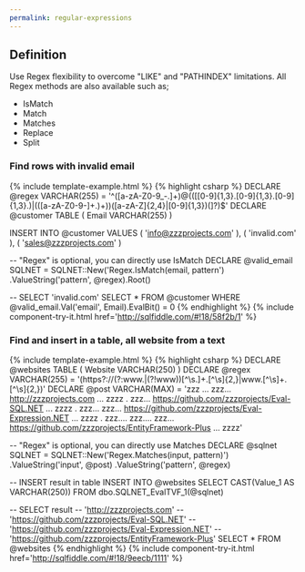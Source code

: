 ```yaml
---
permalink: regular-expressions
---
```


## Definition

Use Regex flexibility to overcome "LIKE" and "PATHINDEX" limitations. All Regex methods are also available such as;

 - IsMatch
 - Match
 - Matches
 - Replace
 - Split

### Find rows with invalid email

{% include template-example.html %} 
{% highlight csharp %}
DECLARE @regex VARCHAR(255) = '^([a-zA-Z0-9_\-\.]+)@((\[[0-9]{1,3}\.[0-9]{1,3}\.[0-9]{1,3}\.)|(([a-zA-Z0-9\-]+\.)+))([a-zA-Z]{2,4}|[0-9]{1,3})(\]?)$'
DECLARE @customer TABLE ( Email VARCHAR(255) )

INSERT  INTO @customer
VALUES  ( 'info@zzzprojects.com' ),
        ( 'invalid.com' ),
        ( 'sales@zzzprojects.com' )

-- "Regex" is optional, you can directly use IsMatch
DECLARE @valid_email SQLNET = SQLNET::New('Regex.IsMatch(email, pattern')
                                     .ValueString('pattern', @regex).Root()

-- SELECT 'invalid.com'
SELECT  *
FROM    @customer
WHERE   @valid_email.Val('email', Email).EvalBit() = 0
{% endhighlight %}
{% include component-try-it.html href='http://sqlfiddle.com/#!18/58f2b/1' %}

### Find and insert in a table, all website from a text


{% include template-example.html %} 
{% highlight csharp %}
DECLARE @websites TABLE ( Website VARCHAR(250) )
DECLARE @regex VARCHAR(255) = '(https?:\/\/(?:www\.|(?!www))[^\s\.]+\.[^\s]{2,}|www\.[^\s]+\.[^\s]{2,})'
DECLARE @post VARCHAR(MAX) = 'zzz ... zzz... http://zzzprojects.com ... zzzz
. zzz... https://github.com/zzzprojects/Eval-SQL.NET ... zzzz
. zzz... zzz... https://github.com/zzzprojects/Eval-Expression.NET ... zzzz
. zzz.... zzz.... zzz... https://github.com/zzzprojects/EntityFramework-Plus ... zzzz'

-- "Regex" is optional, you can directly use Matches
DECLARE @sqlnet SQLNET = SQLNET::New('Regex.Matches(input, pattern)')
                                .ValueString('input', @post)
								.ValueString('pattern', @regex)

-- INSERT result in table
INSERT  INTO @websites
        SELECT  CAST(Value_1 AS VARCHAR(250))
        FROM    dbo.SQLNET_EvalTVF_1(@sqlnet)

-- SELECT result
-- 'http://zzzprojects.com'
-- 'https://github.com/zzzprojects/Eval-SQL.NET'
-- 'https://github.com/zzzprojects/Eval-Expression.NET'
-- 'https://github.com/zzzprojects/EntityFramework-Plus'
SELECT * FROM @websites
{% endhighlight %}
{% include component-try-it.html href='http://sqlfiddle.com/#!18/9eecb/1111' %}
